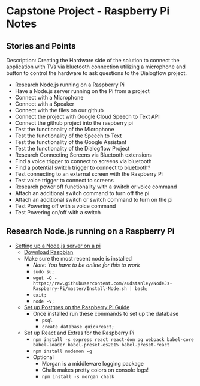 # Capstone Project - Raspberry Pi Notes

## Stories and Points

Description: Creating the Hardware side of the solution to connect the application with TVs via bluetooth connection utilizing a microphone and button to control the hardware to ask questions to the Dialogflow project.

- Research Node.js running on a Raspberry Pi
- Have a Node.js server running on the Pi from a project
- Connect with a Microphone
- Connect with a Speaker
- Connect with the files on our github
- Connect the project with Google Cloud Speech to Text API
- Connect the github project into the raspberry pi
- Test the functionality of the Microphone
- Test the functionality of the Speech to Text
- Test the functionality of the Google Assistant
- Test the functionality of the Dialogflow Project
- Research Connecting Screens via Bluetooth extensions
- Find a voice trigger to connect to screens via bluetooth
- Find a potential switch trigger to connect to bluetooth?
- Test connecting to an external screen with the Raspberry Pi
- Test voice trigger to connect to screens
- Research power off functionality with a switch or voice command
- Attach an additional switch command to turn off the pi
- Attach an additional switch or switch command to turn on the pi
- Test Powering off with a voice command
- Test Powering on/off with a switch

## Research Node.js running on a Raspberry Pi

- [Setting up a Node.js server on a pi](https://blog.cloudboost.io/how-to-run-a-nodejs-web-server-on-a-raspberry-pi-for-development-3ef9ac0fc02c)
  - [Download Raspbian](https://thepi.io/how-to-install-raspbian-on-the-raspberry-pi/)
  - Make sure the most recent node is installed
    - _Note: You have to be online for this to work_
    - `sudo su;`
    - `wget -O - https://raw.githubusercontent.com/audstanley/NodeJs-Raspberry-Pi/master/Install-Node.sh | bash;`
    - `exit;`
    - `node -v;`
  - [Set up Postgres on the Raspberry Pi Guide](https://opensource.com/article/17/10/set-postgres-database-your-raspberry-pi)
    - Once installed run these commands to set up the database
      - `psql`
      - `create database quickreact;`
  - Set up React and Extras for the Raspberry Pi
    - `npm install -s express react react-dom pg webpack babel-core babel-loader babel-preset-es2015 babel-preset-react`
    - `npm install nodemon -g`
    - Optional
      - Morgan is a middleware logging package
      - Chalk makes pretty colors on console logs!
      - `npm install -s morgan chalk`
